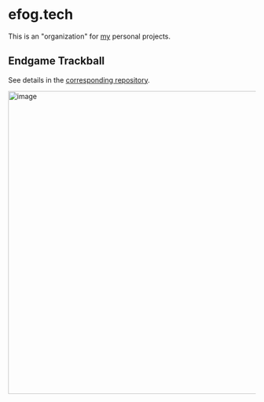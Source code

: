 # efog.tech 

This is an "organization" for [my](https://github.com/efogdev) personal projects. 

## Endgame Trackball

See details in the [corresponding repository](https://github.com/efogtech/endgame-trackball).

<img width="660" height="616" alt="image" src="https://github.com/user-attachments/assets/4d17cd98-a9ce-4175-975a-8812e7f0cd97" />

